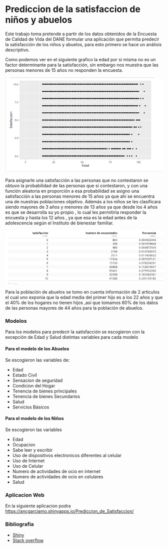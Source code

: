 # Prediccion  de  la satisfaccion de niños y abuelos
Este trabajo toma pretende a partir de los datos obtenidos de la Encuesta de Calidad de Vida del DANE formular una aplicación que permita predecir la satisfacción de los niños y abuelos, para esto primero se hace un análisis descriptivo.

Como podemos ver en el siguiente grafico la edad por si misma no es un factor determinante para la satisfacción, sin embargo nos muestra que las personas menores de 15 años no responden la encuesta.

![](https://github.com/ancgarciamo/Prediccion-de-la-satisfaccion-de-ni-os-y-abuelos-/blob/main/Imagenes/Satisfaccion%20y%20edad.PNG)
 
Para asignarle una satisfacción a las personas que no contestaron se obtuvo la probabilidad de las personas que si contestaron, y con una función aleatoria en proporción a esa probabilidad se asigno una satisfacción a las personas menores de 15 años ya que ahí se encuentra una de nuestras poblaciones objetivo.
Además a los niños se les clasificara siendo mayores de 3 años y menores de 13 años ya que desde los 4 años es que se desarrolla su yo propio , lo cual les permitiría responder la encuesta y hasta los 12 años , ya que esa es la edad antes de la adolescencia según el Instituto de bienestar familiar.

![](https://github.com/ancgarciamo/Prediccion-de-la-satisfaccion-de-ni-os-y-abuelos-/blob/main/Imagenes/probabilidad.PNG)

Para la población de abuelos se tomo en cuenta información de 2 articulos el cual uno exponía que la edad media del primer hijo es a los 22 años  y que el 40% de los hogares no tienen hijos ,así que tomamos 60% de los datos de las personas mayores de 44 años para la población de abuelos.

### Modelos
Para los modelos para predecir la satisfacción se escogieron con la excepción de Edad y Salud distintas variables para cada modelo
#### Para el modelo de los Abuelos
Se escogieron las variables  de:
- Edad
- Estado Civil 
- Sensacion de seguridad
- Condicion del Hogar
- Tenencia de bienes principales
- Tenencia de bienes Secundarios
- Salud
- Servicios Básicos

#### Para el modelo de los Niños
Se escogieron las variables
- Edad
- Ocupacion
- Sabe leer y escribir
- Uso de dispositivos electronicos diferentes al celular
- Uso de Internet
- Uso de Celular
- Numero de actividades de ocio en internet
- Numero de actividades de ocio en celulares
- Salud




### Aplicacion Web
En la siguiente aplicacion podra 
https://ancgarciamo.shinyapps.io/Prediccion_de_Satisfaccion/

### Bibliografia
- [Shiny](https://shiny.rstudio.com/)
- [Stack overflow](https://stackoverflow.com/)
